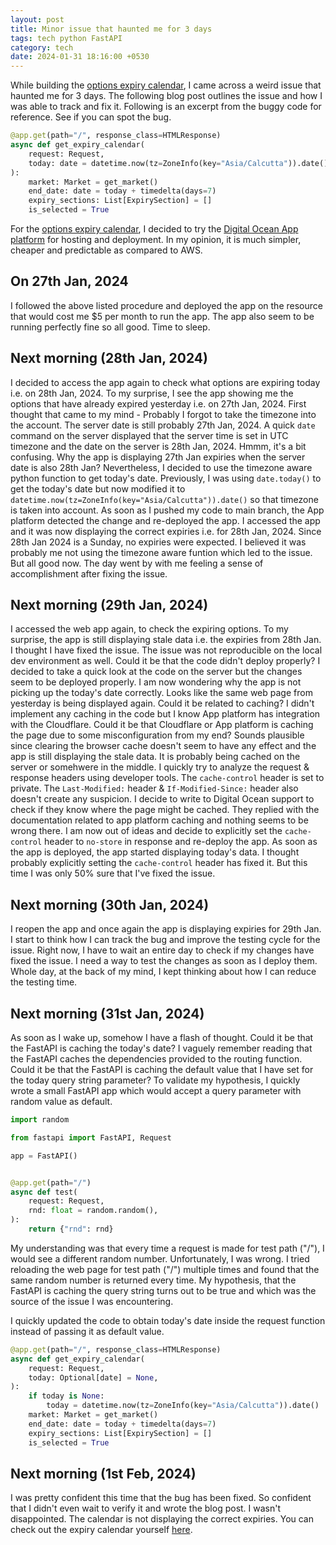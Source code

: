 ```yaml
---
layout: post
title: Minor issue that haunted me for 3 days
tags: tech python FastAPI
category: tech
date: 2024-01-31 18:16:00 +0530
---
```


While building the [options expiry calendar](https://priyankt.com/posts/building-expiry-calendar/), I came across a weird issue that haunted me for 3 days. The following blog post outlines the issue and how I was able to track and fix it. Following is an excerpt from the buggy code for reference. See if you can spot the bug.

```python
@app.get(path="/", response_class=HTMLResponse)
async def get_expiry_calendar(
    request: Request,
    today: date = datetime.now(tz=ZoneInfo(key="Asia/Calcutta")).date(),
):
    market: Market = get_market()
    end_date: date = today + timedelta(days=7)
    expiry_sections: List[ExpirySection] = []
    is_selected = True
```

For the [options expiry calendar](https://expiry-calendar.priyankt.com), I decided to try the [Digital Ocean App platform](https://www.digitalocean.com/products/app-platform) for hosting and deployment. In my opinion, it is much simpler, cheaper and predictable as compared to AWS.

## On 27th Jan, 2024

I followed the above listed procedure and deployed the app on the resource that would cost me $5 per month to run the app. The app also seem to be running perfectly fine so all good. Time to sleep. 

## Next morning (28th Jan, 2024)

I decided to access the app again to check what options are expiring today i.e. on 28th Jan, 2024. To my surprise, I see the app showing me the options that have already expired yesterday i.e. on 27th Jan, 2024. First thought that came to my mind - Probably I forgot to take the timezone into the account. The server date is still probably 27th Jan, 2024. A quick `date` command on the server displayed that the server time is set in UTC timezone and the date on the server is 28th Jan, 2024. Hmmm, it's a bit confusing. Why the app is displaying 27th Jan expiries when the server date is also 28th Jan? Nevertheless, I decided to use the timezone aware python function to get today's date. Previously, I was using `date.today()` to get the today's date but now modified it to `datetime.now(tz=ZoneInfo(key="Asia/Calcutta")).date()` so that timezone is taken into account. As soon as I pushed my code to main branch, the App platform detected the change and re-deployed the app. I accessed the app and it was now displaying the correct expiries i.e. for 28th Jan, 2024. Since 28th Jan 2024 is a Sunday, no expiries were expected. I believed it was probably me not using the timezone aware funtion which led to the issue. But all good now. The day went by with me feeling a sense of accomplishment after fixing the issue.

## Next morning (29th Jan, 2024)

I accessed the web app again, to check the expiring options. To my surprise, the app is still displaying stale data i.e. the expiries from 28th Jan. I thought I have fixed the issue. The issue was not reproducible on the local dev environment as well. Could it be that the code didn't deploy properly? I decided to take a quick look at the code on the server but the changes seem to be deployed properly. I am now wondering why the app is not picking up the today's date correctly. Looks like the same web page from yesterday is being displayed again. Could it be related to caching? I didn't implement any caching in the code but I know App platform has integration with the Cloudflare. Could it be that Cloudflare or App platform is caching the page due to some misconfiguration from my end? Sounds plausible since clearing the browser cache doesn't seem to have any effect and the app is still displaying the stale data. It is probably being cached on the server or somehwere in the middle. I quickly try to analyze the request & response headers using developer tools. The `cache-control` header is set to private. The `Last-Modified:` header & `If-Modified-Since:` header also doesn't create any suspicion. I decide to write to Digital Ocean support to check if they know where the page might be cached. They replied with the documentation related to app platform caching and nothing seems to be wrong there. I am now out of ideas and decide to explicitly set the `cache-control` header to `no-store` in response and re-deploy the app. As soon as the app is deployed, the app started displaying today's data. I thought probably explicitly setting the `cache-control` header has fixed it. But this time I was only 50% sure that I've fixed the issue.

## Next morning (30th Jan, 2024)

I reopen the app and once again the app is displaying expiries for 29th Jan. I start to think how I can track the bug and improve the testing cycle for the issue. Right now, I have to wait an entire day to check if my changes have fixed the issue. I need a way to test the changes as soon as I deploy them. Whole day, at the back of my mind, I kept thinking about how I can reduce the testing time.

## Next morning (31st Jan, 2024)

As soon as I wake up, somehow I have a flash of thought. Could it be that the FastAPI is caching the today's date? I vaguely remember reading that the FastAPI caches the dependencies provided to the routing function. Could it be that the FastAPI is caching the default value that I have set for the today query string parameter? To validate my hypothesis, I quickly wrote a small FastAPI app which would accept a query parameter with random value as default.

```python
import random

from fastapi import FastAPI, Request

app = FastAPI()


@app.get(path="/")
async def test(
    request: Request,
    rnd: float = random.random(),
):
    return {"rnd": rnd}
```

My understanding was that every time a request is made for test path ("/"), I would see a different random number. Unfortunately, I was wrong. I tried reloading the web page for test path ("/") multiple times and found that the same random number is returned every time. My hypothesis, that the FastAPI is caching the query string turns out to be true and which was the source of the issue I was encountering.

I quickly updated the code to obtain today's date inside the request function instead of passing it as default value.

```python
@app.get(path="/", response_class=HTMLResponse)
async def get_expiry_calendar(
    request: Request,
    today: Optional[date] = None,
):
	if today is None:
        today = datetime.now(tz=ZoneInfo(key="Asia/Calcutta")).date()
    market: Market = get_market()
    end_date: date = today + timedelta(days=7)
    expiry_sections: List[ExpirySection] = []
    is_selected = True
```

## Next morning (1st Feb, 2024)

I was pretty confident this time that the bug has been fixed. So confident that I didn't even wait to verify it and wrote the blog post. I wasn't disappointed. The calendar is not displaying the correct expiries. You can check out the expiry calendar yourself [here](https://expiry-calendar.priyankt.com/).
